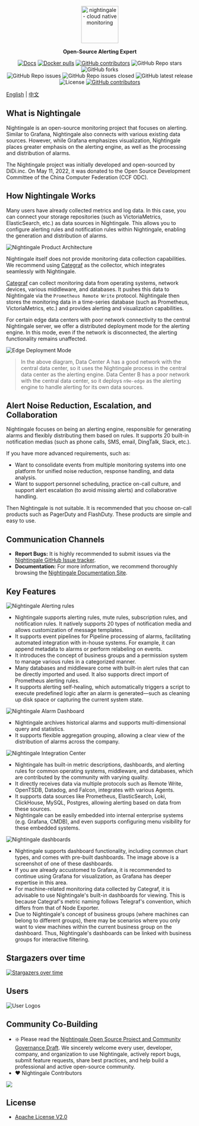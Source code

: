 <p align="center">
  <a href="https://github.com/ccfos/nightingale">
    <img src="doc/img/Nightingale_L_V.png" alt="nightingale - cloud native monitoring" width="100" /></a>
</p>
<p align="center">
  <b>Open-Source Alerting Expert</b>
</p>

<p align="center">
<a href="https://flashcat.cloud/docs/">
  <img alt="Docs" src="https://img.shields.io/badge/docs-get%20started-brightgreen"/></a>
<a href="https://hub.docker.com/u/flashcatcloud">
  <img alt="Docker pulls" src="https://img.shields.io/docker/pulls/flashcatcloud/nightingale"/></a>
<a href="https://github.com/ccfos/nightingale/graphs/contributors">
  <img alt="GitHub contributors" src="https://img.shields.io/github/contributors-anon/ccfos/nightingale"/></a>
<img alt="GitHub Repo stars" src="https://img.shields.io/github/stars/ccfos/nightingale">
<img alt="GitHub forks" src="https://img.shields.io/github/forks/ccfos/nightingale">
<br/><img alt="GitHub Repo issues" src="https://img.shields.io/github/issues/ccfos/nightingale">
<img alt="GitHub Repo issues closed" src="https://img.shields.io/github/issues-closed/ccfos/nightingale">
<img alt="GitHub latest release" src="https://img.shields.io/github/v/release/ccfos/nightingale"/>
<img alt="License" src="https://img.shields.io/badge/license-Apache--2.0-blue"/>
<a href="https://n9e-talk.slack.com/">
  <img alt="GitHub contributors" src="https://img.shields.io/badge/join%20slack-%23n9e-brightgreen.svg"/></a>
</p>



[English](./README.md) | [中文](./README_zh.md)

## What is Nightingale

Nightingale is an open-source monitoring project that focuses on alerting. Similar to Grafana, Nightingale also connects with various existing data sources. However, while Grafana emphasizes visualization, Nightingale places greater emphasis on the alerting engine, as well as the processing and distribution of alarms.

The Nightingale project was initially developed and open-sourced by DiDi.inc. On May 11, 2022, it was donated to the Open Source Development Committee of the China Computer Federation (CCF ODC).

## How Nightingale Works

Many users have already collected metrics and log data. In this case, you can connect your storage repositories (such as VictoriaMetrics, ElasticSearch, etc.) as data sources in Nightingale. This allows you to configure alerting rules and notification rules within Nightingale, enabling the generation and distribution of alarms.

![Nightingale Product Architecture](doc/img/readme/20240221152601.png)

Nightingale itself does not provide monitoring data collection capabilities. We recommend using [Categraf](https://github.com/flashcatcloud/categraf) as the collector, which integrates seamlessly with Nightingale.

[Categraf](https://github.com/flashcatcloud/categraf) can collect monitoring data from operating systems, network devices, various middleware, and databases. It pushes this data to Nightingale via the `Prometheus Remote Write` protocol. Nightingale then stores the monitoring data in a time-series database (such as Prometheus, VictoriaMetrics, etc.) and provides alerting and visualization capabilities.

For certain edge data centers with poor network connectivity to the central Nightingale server, we offer a distributed deployment mode for the alerting engine. In this mode, even if the network is disconnected, the alerting functionality remains unaffected.

![Edge Deployment Mode](doc/img/readme/20240222102119.png)

> In the above diagram, Data Center A has a good network with the central data center, so it uses the Nightingale process in the central data center as the alerting engine. Data Center B has a poor network with the central data center, so it deploys `n9e-edge` as the alerting engine to handle alerting for its own data sources.

## Alert Noise Reduction, Escalation, and Collaboration

Nightingale focuses on being an alerting engine, responsible for generating alarms and flexibly distributing them based on rules. It supports 20 built-in notification medias (such as phone calls, SMS, email, DingTalk, Slack, etc.).

If you have more advanced requirements, such as:
- Want to consolidate events from multiple monitoring systems into one platform for unified noise reduction, response handling, and data analysis.
- Want to support personnel scheduling, practice on-call culture, and support alert escalation (to avoid missing alerts) and collaborative handling.

Then Nightingale is not suitable. It is recommended that you choose on-call products such as PagerDuty and FlashDuty. These products are simple and easy to use.

## Communication Channels

- **Report Bugs:** It is highly recommended to submit issues via the [Nightingale GitHub Issue tracker](https://github.com/ccfos/nightingale/issues/new?assignees=&labels=kind%2Fbug&projects=&template=bug_report.yml).
- **Documentation:** For more information, we recommend thoroughly browsing the [Nightingale Documentation Site](https://n9e.github.io/).

## Key Features

![Nightingale Alerting rules](doc/img/readme/2025-05-23_18-43-37.png)

- Nightingale supports alerting rules, mute rules, subscription rules, and notification rules. It natively supports 20 types of notification media and allows customization of message templates.  
- It supports event pipelines for Pipeline processing of alarms, facilitating automated integration with in-house systems. For example, it can append metadata to alarms or perform relabeling on events. 
- It introduces the concept of business groups and a permission system to manage various rules in a categorized manner.  
- Many databases and middleware come with built-in alert rules that can be directly imported and used. It also supports direct import of Prometheus alerting rules.  
- It supports alerting self-healing, which automatically triggers a script to execute predefined logic after an alarm is generated—such as cleaning up disk space or capturing the current system state.

![Nightingale Alarm Dashboard](doc/img/readme/2025-05-30_08-49-28.png)

- Nightingale archives historical alarms and supports multi-dimensional query and statistics.  
- It supports flexible aggregation grouping, allowing a clear view of the distribution of alarms across the company.

![Nightingale Integration Center](doc/img/readme/2025-05-23_18-46-06.png)

- Nightingale has built-in metric descriptions, dashboards, and alerting rules for common operating systems, middleware, and databases, which are contributed by the community with varying quality.  
- It directly receives data via multiple protocols such as Remote Write, OpenTSDB, Datadog, and Falcon, integrates with various Agents.  
- It supports data sources like Prometheus, ElasticSearch, Loki, ClickHouse, MySQL, Postgres, allowing alerting based on data from these sources.  
- Nightingale can be easily embedded into internal enterprise systems (e.g. Grafana, CMDB), and even supports configuring menu visibility for these embedded systems.

![Nightingale dashboards](doc/img/readme/2025-05-23_18-49-02.png)

- Nightingale supports dashboard functionality, including common chart types, and comes with pre-built dashboards. The image above is a screenshot of one of these dashboards.  
- If you are already accustomed to Grafana, it is recommended to continue using Grafana for visualization, as Grafana has deeper expertise in this area.  
- For machine-related monitoring data collected by Categraf, it is advisable to use Nightingale's built-in dashboards for viewing. This is because Categraf's metric naming follows Telegraf's convention, which differs from that of Node Exporter.  
- Due to Nightingale's concept of business groups (where machines can belong to different groups), there may be scenarios where you only want to view machines within the current business group on the dashboard. Thus, Nightingale's dashboards can be linked with business groups for interactive filtering.

## Stargazers over time

[![Stargazers over time](https://api.star-history.com/svg?repos=ccfos/nightingale&type=Date)](https://star-history.com/#ccfos/nightingale&Date)

## Users

![User Logos](doc/img/readme/logos.png)

## Community Co-Building

- ❇️ Please read the [Nightingale Open Source Project and Community Governance Draft](./doc/community-governance.md). We sincerely welcome every user, developer, company, and organization to use Nightingale, actively report bugs, submit feature requests, share best practices, and help build a professional and active open-source community.
-  ❤️ Nightingale Contributors
<a href="https://github.com/ccfos/nightingale/graphs/contributors">
  <img src="https://contrib.rocks/image?repo=ccfos/nightingale" />
</a>

## License
- [Apache License V2.0](https://github.com/didi/nightingale/blob/main/LICENSE)
